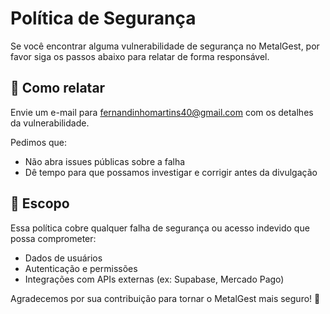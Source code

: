 # Política de Segurança

Se você encontrar alguma vulnerabilidade de segurança no MetalGest, por favor siga os passos abaixo para relatar de forma responsável.

## 📩 Como relatar

Envie um e-mail para [fernandinhomartins40@gmail.com](mailto:fernandinhomartins40@gmail.com) com os detalhes da vulnerabilidade.

Pedimos que:

- Não abra issues públicas sobre a falha
- Dê tempo para que possamos investigar e corrigir antes da divulgação

## 🔐 Escopo

Essa política cobre qualquer falha de segurança ou acesso indevido que possa comprometer:

- Dados de usuários
- Autenticação e permissões
- Integrações com APIs externas (ex: Supabase, Mercado Pago)

Agradecemos por sua contribuição para tornar o MetalGest mais seguro! 🙏
